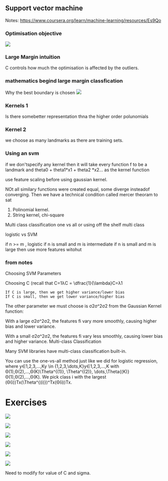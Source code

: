 ## Support vector machine
Notes: https://www.coursera.org/learn/machine-learning/resources/Es9Qo

### Optimisation objective

![](svm.png)

### Large Margin intuition

C controls how much the optimisation is affected by the outliers.

### mathematics begind large margin classfication

Why the best boundary is chosen
![](decision_boundary.png)

### Kernels 1

Is there somebetter representation thna the higher order polunomials

### Kernel 2

we choose as many landmarks as there are training sets.

### Using an svm

if we don'tspecify any kernel then it will take every function f to be a landmark and theta0 + theta1*x1 + theta2 *x2... as the kernel function

use feature scaling before using gaussian kernel.

NOt all similary functions were created equal, some diverge insteadof converging. Then we have a technical condition called mercer theoram to sat

1. Polinomial kernel.
2. String kernel, chi-square

Multi class classification
one vs all or using off the shelf multi class

logistic vs SVM

if n >= m , logistic
if n is small and m is intermediate
if n is small and m is large then use more features witohut


### from notes

Choosing SVM Parameters

Choosing C (recall that C=1λC = \dfrac{1}{\lambda}C=λ1​

    If C is large, then we get higher variance/lower bias
    If C is small, then we get lower variance/higher bias

The other parameter we must choose is σ2σ^2σ2 from the Gaussian Kernel function:

With a large σ2σ^2σ2, the features fi vary more smoothly, causing higher bias and lower variance.

With a small σ2σ^2σ2, the features fi vary less smoothly, causing lower bias and higher variance.
Multi-class Classification

Many SVM libraries have multi-class classification built-in.

You can use the one-vs-all method just like we did for logistic regression, where y∈1,2,3,…,Ky \in {1,2,3,\dots,K}y∈1,2,3,…,K with Θ(1),Θ(2),…,Θ(K)\Theta^{(1)}, \Theta^{(2)}, \dots,\Theta{(K)}Θ(1),Θ(2),…,Θ(K). We pick class i with the largest (Θ(i))Tx(\Theta^{(i)})^Tx(Θ(i))Tx.

# Exercises

![](dataset.png)

![](affect_of_c.png)

![](dataset2.png)

![](decision_boundary_d2.gif)

![](dataset3.png)

![](decision_boundary_d3.png)

Need to modify for value of C and sigma.